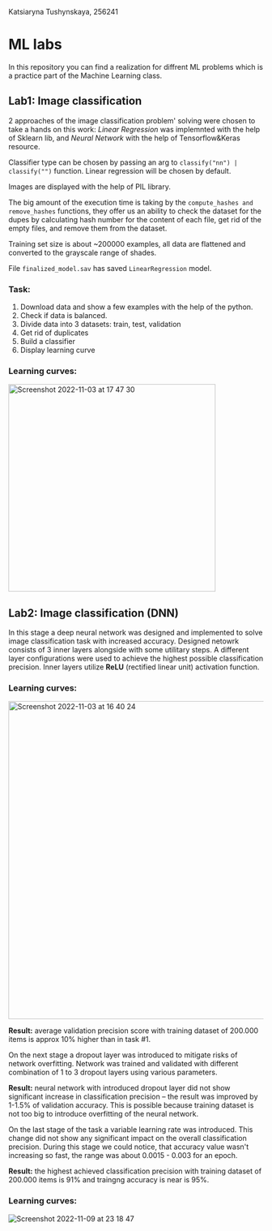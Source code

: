 Katsiaryna Tushynskaya, 256241

# ML labs

In this repository you can find a realization for diffrent ML problems which is a practice part of the Machine Learning class.

## Lab1: Image classification
2 approaches of the image classification problem' solving were chosen to take a hands on this work: _Linear Regression_ was implemnted with the help of Sklearn lib, and _Neural Network_ with the help of Tensorflow&Keras resource.

Classifier type can be chosen by passing an arg to `classify("nn") | classify("")` function. Linear regression will be chosen by default. 

Images are displayed with the help of PIL library. 

The big amount of the execution time is taking by the `compute_hashes and remove_hashes` functions, they offer us an ability to check the dataset for the dupes by calculating hash number for the content of each file, get rid of the empty files, and remove them from the dataset.

Training set size is about ~200000 examples, all data are flattened and converted to the grayscale range of shades.

File `finalized_model.sav` has saved `LinearRegression` model.
### Task:
1. Download data and show a few examples with the help of the python.
2. Check if data is balanced.
3. Divide data into 3 datasets: train, test, validation
4. Get rid of duplicates
5. Build a classifier
6. Display learning curve

### Learning curves:
<img width="409" alt="Screenshot 2022-11-03 at 17 47 30" src="https://user-images.githubusercontent.com/43992068/199783049-0aba818f-f75a-4257-be47-0045039c96d5.png">


## Lab2: Image classification (DNN)
In this stage a deep neural network was designed and implemented to solve image classification task with increased accuracy. Designed netowrk consists of 3 inner layers alongside with some utilitary steps. A different layer configurations were used to achieve the highest possible classification precision. Inner layers utilize **ReLU** (rectified linear unit) activation function.

### Learning curves:
<img width="627" alt="Screenshot 2022-11-03 at 16 40 24" src="https://user-images.githubusercontent.com/43992068/199783007-9b851e65-75a7-43ec-b1b0-515f5a2ccb72.png">

**Result:** average validation precision score with training dataset of 200.000 items is approx 10% higher than in task #1.

On the next stage a dropout layer was introduced to mitigate risks of network overfitting. Network was trained and validated with different combination of 1 to 3 dropout layers using various parameters.

**Result:** neural network with introduced dropout layer did not show significant increase in classification precision – the result was improved by 1-1.5% of validation accuracy. This is possible because training dataset is not too big to introduce overfitting of the neural network.

On the last stage of the task a variable learning rate was introduced. This change did not show any significant impact on the overall classification precision. During this stage we could notice, that accuracy value wasn't increasing so fast, the range was about 0.0015 - 0.003 for an epoch.

**Result:** the highest achieved classification precision with training dataset of 200.000 items is 91% and traingng accuracy is near is 95%.

### Learning curves:
![Screenshot 2022-11-09 at 23 18 47](https://user-images.githubusercontent.com/43992068/201393660-262548fc-7cc4-4bd1-9095-7e795bf84102.png)
